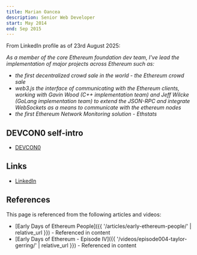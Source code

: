 ```yaml
---
title: Marian Oancea
description: Senior Web Developer
start: May 2014
end: Sep 2015
---
```


From LinkedIn profile as of 23rd August 2025:

*As a member of the core Ethereum foundation dev team, I've lead the implementation of major projects across Ethereum such as:*

- *the first decentralized crowd sale in the world - the Ethereum crowd sale*
- *web3.js the interface of communicating with the Ethereum clients, working with Gavin Wood (C++ implementation team) and Jeff Wilcke (GoLang implementation team) to extend the JSON-RPC and integrate WebSockets as a means to communicate with the ethereum nodes*
- *the first Ethereum Network Monitoring solution - Ethstats*

## DEVCON0 self-intro
- [DEVCON0](https://youtu.be/_BvvUlKDqp0?t=24m35s)

## Links
- [LinkedIn](https://www.linkedin.com/in/marian-oancea-72a69042/)

## References

This page is referenced from the following articles and videos:

- [Early Days of Ethereum People]({{ '/articles/early-ethereum-people/' | relative_url }}) - Referenced in content
- [Early Days of Ethereum - Episode IV]({{ '/videos/episode004-taylor-gerring/' | relative_url }}) - Referenced in content